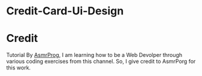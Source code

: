 # Credit-Card-Ui-Design

# Credit

Tutorial By [AsmrProg](https://github.com/AsmrProg-YT), I am learning how to be a Web Devolper through various coding exercises from this channel.
So, I give credit to AsmrPorg for this work.
